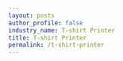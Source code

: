 ```yaml
---
layout: posts 
author_profile: false 
industry_name: T-shirt Printer
title: T-shirt Printer
permalink: /t-shirt-printer
---
```


